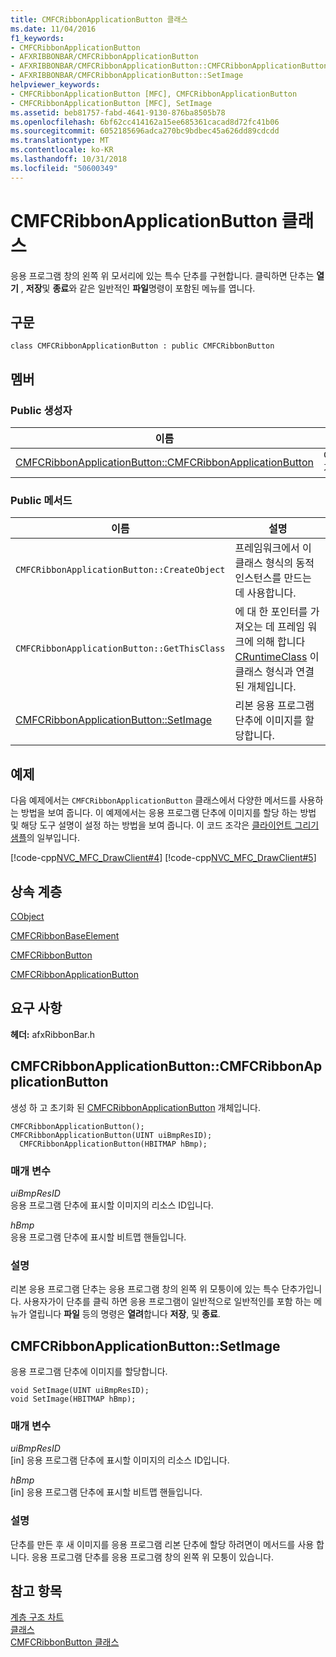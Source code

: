 ```yaml
---
title: CMFCRibbonApplicationButton 클래스
ms.date: 11/04/2016
f1_keywords:
- CMFCRibbonApplicationButton
- AFXRIBBONBAR/CMFCRibbonApplicationButton
- AFXRIBBONBAR/CMFCRibbonApplicationButton::CMFCRibbonApplicationButton
- AFXRIBBONBAR/CMFCRibbonApplicationButton::SetImage
helpviewer_keywords:
- CMFCRibbonApplicationButton [MFC], CMFCRibbonApplicationButton
- CMFCRibbonApplicationButton [MFC], SetImage
ms.assetid: beb81757-fabd-4641-9130-876ba8505b78
ms.openlocfilehash: 6bf62cc414162a15ee685361cacad8d72fc41b06
ms.sourcegitcommit: 6052185696adca270bc9bdbec45a626dd89cdcdd
ms.translationtype: MT
ms.contentlocale: ko-KR
ms.lasthandoff: 10/31/2018
ms.locfileid: "50600349"
---
```

# <a name="cmfcribbonapplicationbutton-class"></a>CMFCRibbonApplicationButton 클래스

응용 프로그램 창의 왼쪽 위 모서리에 있는 특수 단추를 구현합니다. 클릭하면 단추는 **열기** , **저장**및 **종료**와 같은 일반적인 **파일**명령이 포함된 메뉴를 엽니다.

## <a name="syntax"></a>구문

```
class CMFCRibbonApplicationButton : public CMFCRibbonButton
```

## <a name="members"></a>멤버

### <a name="public-constructors"></a>Public 생성자

|이름|설명|
|----------|-----------------|
|[CMFCRibbonApplicationButton::CMFCRibbonApplicationButton](#cmfcribbonapplicationbutton)|`CMFCRibbonApplicationButton` 개체를 생성하고 초기화합니다.|

### <a name="public-methods"></a>Public 메서드

|이름|설명|
|----------|-----------------|
|`CMFCRibbonApplicationButton::CreateObject`|프레임워크에서 이 클래스 형식의 동적 인스턴스를 만드는 데 사용합니다.|
|`CMFCRibbonApplicationButton::GetThisClass`|에 대 한 포인터를 가져오는 데 프레임 워크에 의해 합니다 [CRuntimeClass](../../mfc/reference/cruntimeclass-structure.md) 이 클래스 형식과 연결 된 개체입니다.|
|[CMFCRibbonApplicationButton::SetImage](#setimage)|리본 응용 프로그램 단추에 이미지를 할당합니다.|

## <a name="example"></a>예제

다음 예제에서는 `CMFCRibbonApplicationButton` 클래스에서 다양한 메서드를 사용하는 방법을 보여 줍니다. 이 예제에서는 응용 프로그램 단추에 이미지를 할당 하는 방법 및 해당 도구 설명이 설정 하는 방법을 보여 줍니다. 이 코드 조각은 [클라이언트 그리기 샘플](../../visual-cpp-samples.md)의 일부입니다.

[!code-cpp[NVC_MFC_DrawClient#4](../../mfc/reference/codesnippet/cpp/cmfcribbonapplicationbutton-class_1.h)]
[!code-cpp[NVC_MFC_DrawClient#5](../../mfc/reference/codesnippet/cpp/cmfcribbonapplicationbutton-class_2.cpp)]

## <a name="inheritance-hierarchy"></a>상속 계층

[CObject](../../mfc/reference/cobject-class.md)

[CMFCRibbonBaseElement](../../mfc/reference/cmfcribbonbaseelement-class.md)

[CMFCRibbonButton](../../mfc/reference/cmfcribbonbutton-class.md)

[CMFCRibbonApplicationButton](../../mfc/reference/cmfcribbonapplicationbutton-class.md)

## <a name="requirements"></a>요구 사항

**헤더:** afxRibbonBar.h

##  <a name="cmfcribbonapplicationbutton"></a>  CMFCRibbonApplicationButton::CMFCRibbonApplicationButton

생성 하 고 초기화 된 [CMFCRibbonApplicationButton](../../mfc/reference/cmfcribbonapplicationbutton-class.md) 개체입니다.

```
CMFCRibbonApplicationButton();
CMFCRibbonApplicationButton(UINT uiBmpResID);
  CMFCRibbonApplicationButton(HBITMAP hBmp);
```

### <a name="parameters"></a>매개 변수

*uiBmpResID*<br/>
응용 프로그램 단추에 표시할 이미지의 리소스 ID입니다.

*hBmp*<br/>
응용 프로그램 단추에 표시할 비트맵 핸들입니다.

### <a name="remarks"></a>설명

리본 응용 프로그램 단추는 응용 프로그램 창의 왼쪽 위 모퉁이에 있는 특수 단추가입니다. 사용자가이 단추를 클릭 하면 응용 프로그램이 일반적으로 일반적인를 포함 하는 메뉴가 열립니다 **파일** 등의 명령은 **열려**합니다 **저장**, 및 **종료**.

##  <a name="setimage"></a>  CMFCRibbonApplicationButton::SetImage

응용 프로그램 단추에 이미지를 할당합니다.

```
void SetImage(UINT uiBmpResID);
void SetImage(HBITMAP hBmp);
```

### <a name="parameters"></a>매개 변수

*uiBmpResID*<br/>
[in] 응용 프로그램 단추에 표시할 이미지의 리소스 ID입니다.

*hBmp*<br/>
[in] 응용 프로그램 단추에 표시할 비트맵 핸들입니다.

### <a name="remarks"></a>설명

단추를 만든 후 새 이미지를 응용 프로그램 리본 단추에 할당 하려면이 메서드를 사용 합니다. 응용 프로그램 단추를 응용 프로그램 창의 왼쪽 위 모퉁이 있습니다.

## <a name="see-also"></a>참고 항목

[계층 구조 차트](../../mfc/hierarchy-chart.md)<br/>
[클래스](../../mfc/reference/mfc-classes.md)<br/>
[CMFCRibbonButton 클래스](../../mfc/reference/cmfcribbonbutton-class.md)
